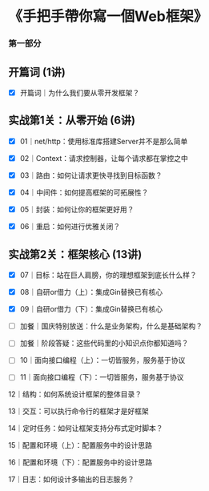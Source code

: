 # 《手把手帶你寫一個Web框架》

### 第一部分
## 开篇词 (1讲)

- [X] 开篇词｜为什么我们要从零开发框架？

## 实战第1关：从零开始 (6讲)

- [X] 01｜net/http：使用标准库搭建Server并不是那么简单

- [X] 02｜Context：请求控制器，让每个请求都在掌控之中

- [X] 03｜路由：如何让请求更快寻找到目标函数？

- [X] 04｜中间件：如何提高框架的可拓展性？

- [X] 05｜封装：如何让你的框架更好用？

- [X] 06｜重启：如何进行优雅关闭？

## 实战第2关：框架核心 (13讲)

- [X] 07｜目标：站在巨人肩膀，你的理想框架到底长什么样？

- [X] 08｜自研or借力（上）：集成Gin替换已有核心

- [X] 09｜自研or借力（下）：集成Gin替换已有核心

- [ ] 加餐｜国庆特别放送：什么是业务架构，什么是基础架构？

- [ ] 加餐｜阶段答疑：这些代码里的小知识点你都知道吗？

- [ ] 10｜面向接口编程（上）：一切皆服务，服务基于协议

- [ ] 11｜面向接口编程（下）：一切皆服务，服务基于协议

12｜结构：如何系统设计框架的整体目录？

13｜交互：可以执行命令行的框架才是好框架

14｜定时任务：如何让框架支持分布式定时脚本？

15｜配置和环境（上）：配置服务中的设计思路

16｜配置和环境（下）：配置服务中的设计思路

17｜日志：如何设计多输出的日志服务？